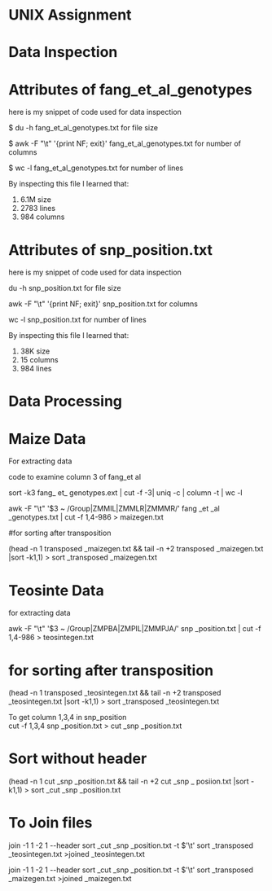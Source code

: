 # UNIX Assignment

# Data Inspection

# Attributes of fang_et_al_genotypes

here is my snippet of code used for data inspection

$ du -h fang_et_al_genotypes.txt for file size

$ awk -F "\t" '{print NF; exit}' fang_et_al_genotypes.txt for number of columns

$ wc -l fang_et_al_genotypes.txt for number of lines

By inspecting this file I learned that:

 1. 6.1M size
 2. 2783 lines
 3. 984 columns


# Attributes of snp_position.txt

here is my snippet of code used for data inspection

du -h snp_position.txt for file size

awk -F "\t" '{print NF; exit}' snp_position.txt for columns

wc -l snp_position.txt for number of lines


By inspecting this file I learned that:

1. 38K size
2. 15  columns
3. 984 lines


# Data Processing

# Maize Data
For extracting data

code to examine column 3 of fang_et al

sort -k3 fang_ et_ genotypes.ext | cut -f -3| uniq -c |
column -t | wc -l

awk -F "\t" '$3 ~ /Group|ZMMIL|ZMMLR|ZMMMR/' fang _et _al _genotypes.txt | cut -f 1,4-986 > maizegen.txt

#for sorting after transposition 

(head -n 1 transposed _maizegen.txt && tail -n +2 transposed _maizegen.txt |sort -k1,1) > sort _transposed _maizegen.txt


# Teosinte Data
for extracting data

awk -F "\t" '$3 ~ /Group|ZMPBA|ZMPIL|ZMMPJA/' snp _position.txt | cut -f 1,4-986 > teosintegen.txt


# for sorting after transposition 

(head -n 1 transposed _teosintegen.txt && tail -n +2 transposed _teosintegen.txt |sort -k1,1) > sort _transposed _teosintegen.txt

 To get column 1,3,4 in snp_position  
cut -f 1,3,4 snp _position.txt > cut _snp _position.txt

# Sort without header
(head -n 1 cut _snp _position.txt && tail -n +2 cut _snp _ posiion.txt |sort -k1,1) > sort _cut _snp _position.txt

# To Join files
join -1 1 -2 1 --header sort _cut _snp _position.txt -t $'\t' sort _transposed _teosintegen.txt >joined _teosintegen.txt

join -1 1 -2 1 --header sort _cut _snp _position.txt -t $'\t' sort _transposed _maizegen.txt >joined _maizegen.txt





